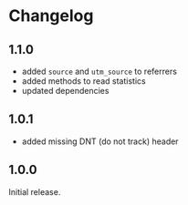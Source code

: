 # Changelog

## 1.1.0

* added `source` and `utm_source` to referrers
* added methods to read statistics
* updated dependencies

## 1.0.1

* added missing DNT (do not track) header

## 1.0.0

Initial release.
